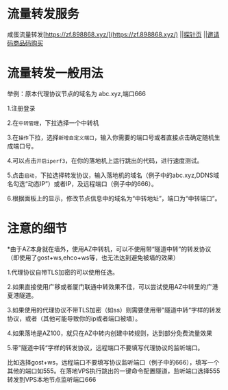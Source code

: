 # 流量转发服务

咸蛋流量转发[https://zf.898868.xyz/](https://zf.898868.xyz/)
||[探针页](https://zf.898868.xyz/#/tz)
||[邀请码商品码购买](https://zf.898868.xyz/#/shop)


# 流量转发一般用法

举例：原本代理协议节点的域名为 abc.xyz,端口666

1.注册登录

2.在```中转管理```，下拉选择一个中转机

3.在```操作```下拉，选择```新增自定义端口```，输入你需要的端口号或者直接点击确定随机生成端口号。

4.可以点击```开启iperf3```，在你的落地机上运行跳出的代码，进行速度测试。

5.点击```启动```，下拉选择转发协议，输入落地机的域名（例子中的abc.xyz,DDNS域名勾选“动态IP”）或者IP，及远程端口（例子中的666）。

6.根据面板上的显示，修改节点信息中的域名为“中转地址”，端口为“中转端口”。

# 注意的细节

*由于AZ本身就在墙外，使用AZ中转机，可以不使用带“隧道中转”的转发协议（即使用了gost+ws,ehco+ws等，也无法达到避免被墙的效果）

1.代理协议自带TLS加密的可以使用任选。

2.如果直接使用广移或者厦门联通中转效果不佳，可以尝试使用AZ中转里的广港夏港隧道。

3.如果使用的代理协议不带TLS加密（如ss）则需要使用带"隧道中转“字样的转发协议，或者<Badge text="（推荐）AZ中选择广港隧道，厦门隧道等" type="error" vertical="middle"/>（其他可能导致你的ip或者端口被墙）。

4.如果落地是AZ100，就只在AZ中转内创建中转规则，达到部分免费流量效果

5.带"隧道中转“字样的转发协议，远程端口不要填写代理协议的监听端口。

比如选择gost+ws，远程端口不要填写协议监听端口（例子中的666），填写一个其他的端口如555。在落地VPS执行跳出的一键命令配置隧道，监听端口选择555转发到VPS本地节点监听端口666
